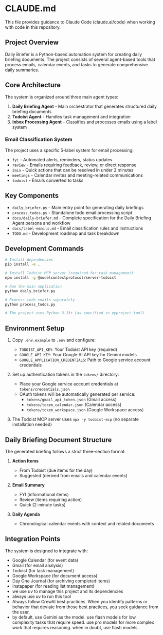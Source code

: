 # CLAUDE.md

This file provides guidance to Claude Code (claude.ai/code) when working with code in this repository.

## Project Overview

Daily Briefer is a Python-based automation system for creating daily briefing documents. The project consists of several agent-based tools that process emails, calendar events, and tasks to generate comprehensive daily summaries.

## Core Architecture

The system is organized around three main agent types:

1. **Daily Briefing Agent** - Main orchestrator that generates structured daily briefing documents
2. **Todoist Agent** - Handles task management and integration
3. **Inbox Processing Agent** - Classifies and processes emails using a label system

### Email Classification System

The project uses a specific 5-label system for email processing:
- `fyi` - Automated alerts, reminders, status updates
- `review` - Emails requiring feedback, review, or direct response 
- `2min` - Quick actions that can be resolved in under 2 minutes
- `meetings` - Calendar invites and meeting-related communications
- `todoist` - Emails converted to tasks

## Key Components

- `daily_briefer.py` - Main entry point for generating daily briefings
- `process_todos.py` - Standalone todo email processing script
- `docs/daily-briefer.md` - Complete specification for the Daily Briefing Agent persona and workflow
- `docs/label-emails.md` - Email classification rules and instructions
- `TODO.md` - Development roadmap and task breakdown

## Development Commands

```bash
# Install dependencies
pip install -e .

# Install Todoist MCP server (required for task management)
npm install -g @modelcontextprotocol/server-todoist

# Run the main application
python daily_briefer.py

# Process todo emails separately
python process_todos.py

# The project uses Python 3.13+ (as specified in pyproject.toml)
```

## Environment Setup

1. Copy `.env.example` to `.env` and configure:
   - `TODOIST_API_KEY`: Your Todoist API key (required)
   - `GOOGLE_API_KEY`: Your Google AI API key for Gemini models
   - `GOOGLE_APPLICATION_CREDENTIALS`: Path to Google service account credentials

2. Set up authentication tokens in the `tokens/` directory:
   - Place your Google service account credentials at `tokens/credentials.json`
   - OAuth tokens will be automatically generated per service:
     - `tokens/gmail_api_token.json` (Gmail access)
     - `tokens/token_calendar.json` (Calendar access)
     - `tokens/token_workspace.json` (Google Workspace access)

3. The Todoist MCP server uses `npx -y todoist-mcp` (no separate installation needed)

## Daily Briefing Document Structure

The generated briefing follows a strict three-section format:

1. **Action Items**
   - From Todoist (due items for the day)
   - Suggested (derived from emails and calendar events)

2. **Email Summary** 
   - FYI (informational items)
   - Review (items requiring action)
   - Quick (2-minute tasks)

3. **Daily Agenda**
   - Chronological calendar events with context and related documents

## Integration Points

The system is designed to integrate with:
- Google Calendar (for event data)
- Gmail (for email analysis)
- Todoist (for task management)
- Google Workspace (for document access)
- Day One Journal (for archiving completed items)
- Instapaper (for reading list management)
- we use uv to manage this project and its dependencies
- always use uv to run this tool
- Always follow CrewAI best practices. When you identify patterns or behavior that deviate from those best practices, you seek guidance from the user.
- by default, use Gemini as the model. use flash models for low complexity tasks that require speed. use pro models for more complex work that requires reasoning. when in doubt, use flash models.